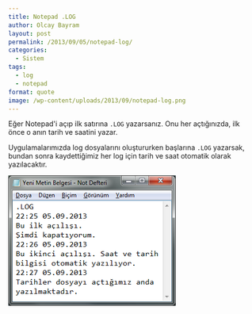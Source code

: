 ```yaml
---
title: Notepad .LOG
author: Olcay Bayram
layout: post
permalink: /2013/09/05/notepad-log/
categories:
  - Sistem
tags:
  - log
  - notepad
format: quote
image: /wp-content/uploads/2013/09/notepad-log.png
---
```

Eğer Notepad'i açıp ilk satırına `.LOG` yazarsanız. Onu her açtığınızda, ilk önce o anın tarih ve saatini yazar.

Uygulamalarımızda log dosyalarını oluştururken başlarına `.LOG` yazarsak, bundan sonra kaydettiğimiz her log için tarih ve saat otomatik olarak yazılacaktır.

![Notepad log](/wp-content/uploads/2013/09/notepad-log.png)